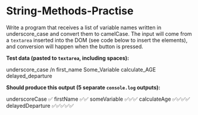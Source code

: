 # String-Methods-Practise

Write a program that receives a list of variable names written in underscore_case
and convert them to camelCase.
The input will come from a `textarea` inserted into the DOM (see code below to
insert the elements), and conversion will happen when the button is pressed.

<b>Test data (pasted to `textarea`, including spaces):</b>

underscore_case /n
 first_name
Some_Variable
 calculate_AGE
delayed_departure

<b>Should produce this output (5 separate `console.log` outputs):</b>

underscoreCase     ✅
firstName          ✅✅
someVariable       ✅✅✅
calculateAge       ✅✅✅✅
delayedDeparture   ✅✅✅✅✅
